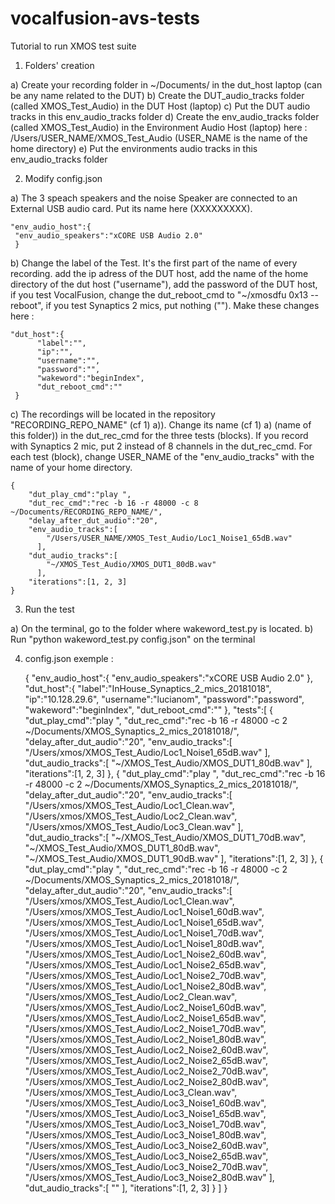 # vocalfusion-avs-tests

Tutorial to run XMOS test suite

1) Folders' creation

  a) Create your recording folder in ~/Documents/ in the dut_host laptop (can be any name related to the DUT)
  b) Create the DUT_audio_tracks folder (called XMOS_Test_Audio) in the DUT Host (laptop)
  c) Put the DUT audio tracks in this env_audio_tracks folder
  d) Create the env_audio_tracks folder (called XMOS_Test_Audio) in the Environment Audio Host (laptop) here : /Users/USER_NAME/XMOS_Test_Audio (USER_NAME is the name of the home directory)
  e) Put the environments audio tracks in this env_audio_tracks folder


2) Modify config.json

  a) The 3 speach speakers and the noise Speaker are connected to an External USB audio card. Put its name here (XXXXXXXXX).
  
    "env_audio_host":{
     "env_audio_speakers":"xCORE USB Audio 2.0"
     }

  
  b) Change the label of the Test. It's the first part of the name of every recording. add the ip adress of the DUT host, add the name of the home directory of the dut host ("username"), add the password of the DUT host, if you test VocalFusion, change the dut_reboot_cmd to "~/xmosdfu 0x13 --reboot", if you test Synaptics 2 mics, put nothing (""). Make these changes here :

    "dut_host":{
          "label":"",
          "ip":"",
          "username":"",
          "password":"",
          "wakeword":"beginIndex",
          "dut_reboot_cmd":""
     }

  c) The recordings will be located in the repository "RECORDING_REPO_NAME" (cf 1) a)). Change its name (cf 1) a) (name of this folder)) in the dut_rec_cmd for the three tests (blocks). If you record with Synaptics 2 mic, put 2 instead of 8 channels in the dut_rec_cmd. For each test (block), change USER_NAME of the "env_audio_tracks" with the name of your home directory.

    {
        "dut_play_cmd":"play ",
        "dut_rec_cmd":"rec -b 16 -r 48000 -c 8 ~/Documents/RECORDING_REPO_NAME/",
        "delay_after_dut_audio":"20",
        "env_audio_tracks":[
            "/Users/USER_NAME/XMOS_Test_Audio/Loc1_Noise1_65dB.wav"
          ],
        "dut_audio_tracks":[
            "~/XMOS_Test_Audio/XMOS_DUT1_80dB.wav"
          ],
        "iterations":[1, 2, 3]
    }

3) Run the test
    
  a) On the terminal, go to the folder where wakeword_test.py is located.
  b) Run "python wakeword_test.py config.json" on the terminal
  
4) config.json exemple :

    {
      "env_audio_host":{
         "env_audio_speakers":"xCORE USB Audio 2.0"
      },
      "dut_host":{
         "label":"InHouse_Synaptics_2_mics_20181018",
          "ip":"10.128.29.6",
          "username":"lucianom",
          "password":"password",
          "wakeword":"beginIndex",
          "dut_reboot_cmd":""
     },
      "tests":[
        {
            "dut_play_cmd":"play ",
            "dut_rec_cmd":"rec -b 16 -r 48000 -c 2 ~/Documents/XMOS_Synaptics_2_mics_20181018/",
            "delay_after_dut_audio":"20",
            "env_audio_tracks":[
                "/Users/xmos/XMOS_Test_Audio/Loc1_Noise1_65dB.wav"
              ],
            "dut_audio_tracks":[
                "~/XMOS_Test_Audio/XMOS_DUT1_80dB.wav"
              ],
            "iterations":[1, 2, 3]
       },
        {
            "dut_play_cmd":"play ",
            "dut_rec_cmd":"rec -b 16 -r 48000 -c 2 ~/Documents/XMOS_Synaptics_2_mics_20181018/",
            "delay_after_dut_audio":"20",
            "env_audio_tracks":[
                "/Users/xmos/XMOS_Test_Audio/Loc1_Clean.wav",
                "/Users/xmos/XMOS_Test_Audio/Loc2_Clean.wav",
                "/Users/xmos/XMOS_Test_Audio/Loc3_Clean.wav"
              ],
            "dut_audio_tracks":[
                "~/XMOS_Test_Audio/XMOS_DUT1_70dB.wav",
                "~/XMOS_Test_Audio/XMOS_DUT1_80dB.wav",
                "~/XMOS_Test_Audio/XMOS_DUT1_90dB.wav"
              ],
            "iterations":[1, 2, 3]
        },
        {
           "dut_play_cmd":"play ",
            "dut_rec_cmd":"rec -b 16 -r 48000 -c 2 ~/Documents/XMOS_Synaptics_2_mics_20181018/",
            "delay_after_dut_audio":"20",
            "env_audio_tracks":[
                "/Users/xmos/XMOS_Test_Audio/Loc1_Clean.wav",
                "/Users/xmos/XMOS_Test_Audio/Loc1_Noise1_60dB.wav",
                "/Users/xmos/XMOS_Test_Audio/Loc1_Noise1_65dB.wav",
                "/Users/xmos/XMOS_Test_Audio/Loc1_Noise1_70dB.wav",
                "/Users/xmos/XMOS_Test_Audio/Loc1_Noise1_80dB.wav",
                "/Users/xmos/XMOS_Test_Audio/Loc1_Noise2_60dB.wav",
                "/Users/xmos/XMOS_Test_Audio/Loc1_Noise2_65dB.wav",
                "/Users/xmos/XMOS_Test_Audio/Loc1_Noise2_70dB.wav",
                "/Users/xmos/XMOS_Test_Audio/Loc1_Noise2_80dB.wav",
                "/Users/xmos/XMOS_Test_Audio/Loc2_Clean.wav",
                "/Users/xmos/XMOS_Test_Audio/Loc2_Noise1_60dB.wav",
                "/Users/xmos/XMOS_Test_Audio/Loc2_Noise1_65dB.wav",
                "/Users/xmos/XMOS_Test_Audio/Loc2_Noise1_70dB.wav",
                "/Users/xmos/XMOS_Test_Audio/Loc2_Noise1_80dB.wav",
                "/Users/xmos/XMOS_Test_Audio/Loc2_Noise2_60dB.wav",
                "/Users/xmos/XMOS_Test_Audio/Loc2_Noise2_65dB.wav",
                "/Users/xmos/XMOS_Test_Audio/Loc2_Noise2_70dB.wav",
                "/Users/xmos/XMOS_Test_Audio/Loc2_Noise2_80dB.wav",
                "/Users/xmos/XMOS_Test_Audio/Loc3_Clean.wav",
                "/Users/xmos/XMOS_Test_Audio/Loc3_Noise1_60dB.wav",
                "/Users/xmos/XMOS_Test_Audio/Loc3_Noise1_65dB.wav",
                "/Users/xmos/XMOS_Test_Audio/Loc3_Noise1_70dB.wav",
                "/Users/xmos/XMOS_Test_Audio/Loc3_Noise1_80dB.wav",
                "/Users/xmos/XMOS_Test_Audio/Loc3_Noise2_60dB.wav",
                "/Users/xmos/XMOS_Test_Audio/Loc3_Noise2_65dB.wav",
                "/Users/xmos/XMOS_Test_Audio/Loc3_Noise2_70dB.wav",
                "/Users/xmos/XMOS_Test_Audio/Loc3_Noise2_80dB.wav"
              ],
            "dut_audio_tracks":[
               ""
              ],
            "iterations":[1, 2, 3]
        }
      ]
    }

